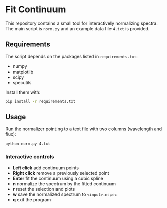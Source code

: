 # Fit Continuum

This repository contains a small tool for interactively normalizing spectra. The main script is `norm.py` and an example data file `4.txt` is provided.

## Requirements

The script depends on the packages listed in `requirements.txt`:

- numpy
- matplotlib
- scipy
- specutils

Install them with:

```bash
pip install -r requirements.txt
```

## Usage

Run the normalizer pointing to a text file with two columns (wavelength and flux):

```bash
python norm.py 4.txt
```

### Interactive controls

- **Left click** add continuum points
- **Right click** remove a previously selected point
- **Enter** fit the continuum using a cubic spline
- **n** normalize the spectrum by the fitted continuum
- **r** reset the selection and plots
- **w** save the normalized spectrum to `<input>.nspec`
- **q** exit the program

